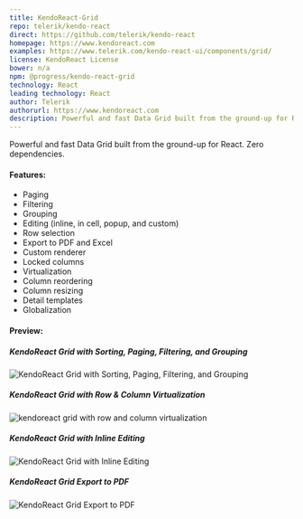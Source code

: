 ```yaml
---
title: KendoReact-Grid
repo: telerik/kendo-react
direct: https://github.com/telerik/kendo-react
homepage: https://www.kendoreact.com
examples: https://www.telerik.com/kendo-react-ui/components/grid/
license: KendoReact License
bower: n/a
npm: @progress/kendo-react-grid
technology: React
leading technology: React
author: Telerik
authorurl: https://www.kendoreact.com
description: Powerful and fast Data Grid built from the ground-up for React. Zero dependencies.
---
```


Powerful and fast Data Grid built from the ground-up for React. Zero dependencies.

#### Features:

* Paging
* Filtering
* Grouping
* Editing (inline, in cell, popup, and custom)
* Row selection
* Export to PDF and Excel
* Custom renderer
* Locked columns
* Virtualization
* Column reordering
* Column resizing
* Detail templates
* Globalization

#### Preview:

##### KendoReact Grid with Sorting, Paging, Filtering, and Grouping
![KendoReact Grid with Sorting, Paging, Filtering, and Grouping](/images/libraries/kendoreact-grid/kendoreact-grid-features-enabled.png "KendoReact Grid with Sorting, Paging, Filtering, and Groupingr")

##### KendoReact Grid with Row & Column Virtualization
![kendoreact grid with row and column virtualization](/images/libraries/kendoreact-grid/kendoreact-grid-virtualization.gif "kendoreact grid with row and column virtualization")

##### KendoReact Grid with Inline Editing
![KendoReact Grid with Inline Editing](/images/libraries/kendoreact-grid/kendoreact-grid-inline-editing.png "KendoReact Grid with Inline Editing")

##### KendoReact Grid Export to PDF
![KendoReact Grid Export to PDF](/images/libraries/kendoreact-grid/kendoreact-grid-export.png "KendoReact Grid Export to PDF")


